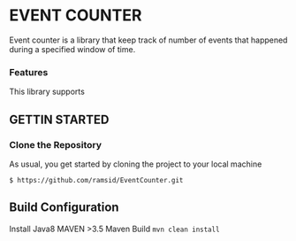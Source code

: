 # EVENT COUNTER 
Event counter is a library that keep track of number of events that happened during a specified window of time.

### Features 

This library supports 

## GETTIN STARTED

### Clone the Repository
As usual, you get started by cloning the project to your local machine
```
$ https://github.com/ramsid/EventCounter.git
```
## Build Configuration

Install Java8
MAVEN >3.5
Maven Build `mvn clean install`

